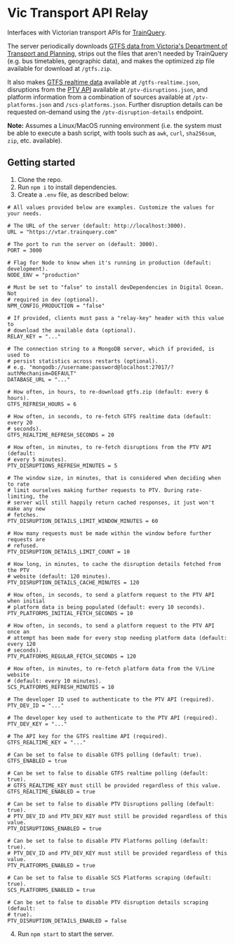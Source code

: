 # Vic Transport API Relay

Interfaces with Victorian transport APIs for [TrainQuery](https://github.com/dan-schel/trainquery).

The server periodically downloads [GTFS data from Victoria's Department of Transport and Planning](https://opendata.transport.vic.gov.au/dataset/gtfs-schedule), strips out the files that aren't needed by TrainQuery (e.g. bus timetables, geographic data), and makes the optimized zip file available for download at `/gtfs.zip`.

It also makes [GTFS realtime data](https://opendata.transport.vic.gov.au/dataset/gtfs-realtime) available at `/gtfs-realtime.json`, disruptions from the [PTV API](https://www.ptv.vic.gov.au/footer/data-and-reporting/datasets/ptv-timetable-api/) available at `/ptv-disruptions.json`, and platform information from a combination of sources available at `/ptv-platforms.json` and `/scs-platforms.json`. Further disruption details can be requested on-demand using the `/ptv-disruption-details` endpoint.

**Note:** Assumes a Linux/MacOS running environment (i.e. the system must be able to execute a bash script, with tools such as `awk`, `curl`, `sha256sum`, `zip`, etc. available).

## Getting started

1. Clone the repo.
2. Run `npm i` to install dependencies.
3. Create a `.env` file, as described below:

```dotenv
# All values provided below are examples. Customize the values for your needs.

# The URL of the server (default: http://localhost:3000).
URL = "https://vtar.trainquery.com"

# The port to run the server on (default: 3000).
PORT = 3000

# Flag for Node to know when it's running in production (default: development).
NODE_ENV = "production"

# Must be set to "false" to install devDependencies in Digital Ocean. Not
# required in dev (optional).
NPM_CONFIG_PRODUCTION = "false"

# If provided, clients must pass a "relay-key" header with this value to
# download the available data (optional).
RELAY_KEY = "..."

# The connection string to a MongoDB server, which if provided, is used to
# persist statistics across restarts (optional).
# e.g. "mongodb://username:password@localhost:27017/?authMechanism=DEFAULT"
DATABASE_URL = "..."

# How often, in hours, to re-download gtfs.zip (default: every 6 hours).
GTFS_REFRESH_HOURS = 6

# How often, in seconds, to re-fetch GTFS realtime data (default: every 20
# seconds).
GTFS_REALTIME_REFRESH_SECONDS = 20

# How often, in minutes, to re-fetch disruptions from the PTV API (default:
# every 5 minutes).
PTV_DISRUPTIONS_REFRESH_MINUTES = 5

# The window size, in minutes, that is considered when deciding when to rate
# limit ourselves making further requests to PTV. During rate-limiting, the
# server will still happily return cached responses, it just won't make any new
# fetches.
PTV_DISRUPTION_DETAILS_LIMIT_WINDOW_MINUTES = 60

# How many requests must be made within the window before further requests are
# refused.
PTV_DISRUPTION_DETAILS_LIMIT_COUNT = 10

# How long, in minutes, to cache the disruption details fetched from the PTV
# website (default: 120 minutes).
PTV_DISRUPTION_DETAILS_CACHE_MINUTES = 120

# How often, in seconds, to send a platform request to the PTV API when initial
# platform data is being populated (default: every 10 seconds).
PTV_PLATFORMS_INITIAL_FETCH_SECONDS = 10

# How often, in seconds, to send a platform request to the PTV API once an
# attempt has been made for every stop needing platform data (default: every 120
# seconds).
PTV_PLATFORMS_REGULAR_FETCH_SECONDS = 120

# How often, in minutes, to re-fetch platform data from the V/Line website
# (default: every 10 minutes).
SCS_PLATFORMS_REFRESH_MINUTES = 10

# The developer ID used to authenticate to the PTV API (required).
PTV_DEV_ID = "..."

# The developer key used to authenticate to the PTV API (required).
PTV_DEV_KEY = "..."

# The API key for the GTFS realtime API (required).
GTFS_REALTIME_KEY = "..."

# Can be set to false to disable GTFS polling (default: true).
GTFS_ENABLED = true

# Can be set to false to disable GTFS realtime polling (default: true).
# GTFS_REALTIME_KEY must still be provided regardless of this value.
GTFS_REALTIME_ENABLED = true

# Can be set to false to disable PTV Disruptions polling (default: true).
# PTV_DEV_ID and PTV_DEV_KEY must still be provided regardless of this value.
PTV_DISRUPTIONS_ENABLED = true

# Can be set to false to disable PTV Platforms polling (default: true).
# PTV_DEV_ID and PTV_DEV_KEY must still be provided regardless of this value.
PTV_PLATFORMS_ENABLED = true

# Can be set to false to disable SCS Platforms scraping (default: true).
SCS_PLATFORMS_ENABLED = true

# Can be set to false to disable PTV disruption details scraping (default:
# true).
PTV_DISRUPTION_DETAILS_ENABLED = false
```

4. Run `npm start` to start the server.
